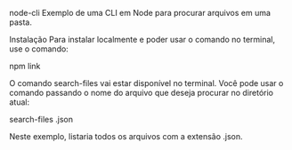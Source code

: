 node-cli
Exemplo de uma CLI em Node para procurar arquivos em uma pasta.

Instalação
Para instalar localmente e poder usar o comando no terminal, use o comando:

npm link

O comando search-files vai estar disponível no terminal. Você pode usar o comando passando o nome do arquivo que deseja procurar no diretório atual:

search-files .json

Neste exemplo, listaria todos os arquivos com a extensão .json.